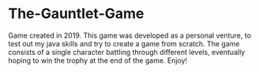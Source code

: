 # The-Gauntlet-Game
Game created in 2019. This game was developed as a personal venture, to test out my java skills and try to create a game from scratch. The game consists of a single character battling through different levels, eventually hoping to win the trophy at the end of the game. Enjoy!
